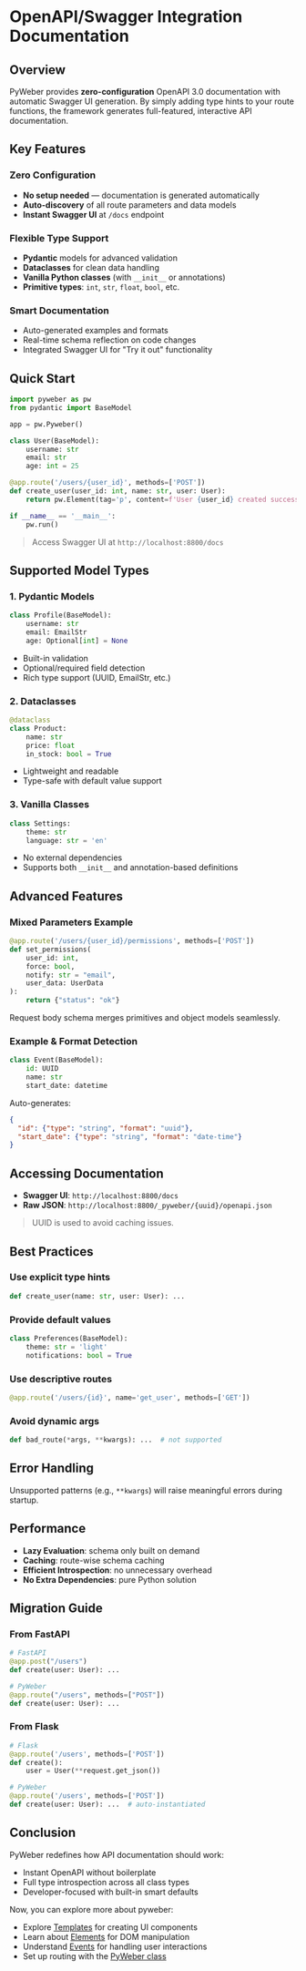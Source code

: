 # OpenAPI/Swagger Integration Documentation

## Overview

PyWeber provides **zero-configuration** OpenAPI 3.0 documentation with automatic Swagger UI generation. By simply adding type hints to your route functions, the framework generates full-featured, interactive API documentation.

## Key Features

### Zero Configuration

- **No setup needed** — documentation is generated automatically
- **Auto-discovery** of all route parameters and data models
- **Instant Swagger UI** at `/docs` endpoint

### Flexible Type Support

- **Pydantic** models for advanced validation
- **Dataclasses** for clean data handling
- **Vanilla Python classes** (with `__init__` or annotations)
- **Primitive types**: `int`, `str`, `float`, `bool`, etc.

### Smart Documentation

- Auto-generated examples and formats
- Real-time schema reflection on code changes
- Integrated Swagger UI for "Try it out" functionality

## Quick Start

```python
import pyweber as pw
from pydantic import BaseModel

app = pw.Pyweber()

class User(BaseModel):
    username: str
    email: str
    age: int = 25

@app.route('/users/{user_id}', methods=['POST'])
def create_user(user_id: int, name: str, user: User):
    return pw.Element(tag='p', content=f'User {user_id} created successfully')

if __name__ == '__main__':
    pw.run()
```

> Access Swagger UI at `http://localhost:8800/docs`

## Supported Model Types

### 1. Pydantic Models

```python
class Profile(BaseModel):
    username: str
    email: EmailStr
    age: Optional[int] = None
```

- Built-in validation
- Optional/required field detection
- Rich type support (UUID, EmailStr, etc.)

### 2. Dataclasses

```python
@dataclass
class Product:
    name: str
    price: float
    in_stock: bool = True
```

- Lightweight and readable
- Type-safe with default value support

### 3. Vanilla Classes

```python
class Settings:
    theme: str
    language: str = 'en'
```

- No external dependencies
- Supports both `__init__` and annotation-based definitions

## Advanced Features

### Mixed Parameters Example

```python
@app.route('/users/{user_id}/permissions', methods=['POST'])
def set_permissions(
    user_id: int,
    force: bool,
    notify: str = "email",
    user_data: UserData
):
    return {"status": "ok"}
```

Request body schema merges primitives and object models seamlessly.

### Example & Format Detection

```python
class Event(BaseModel):
    id: UUID
    name: str
    start_date: datetime
```

Auto-generates:

```json
{
  "id": {"type": "string", "format": "uuid"},
  "start_date": {"type": "string", "format": "date-time"}
}
```

## Accessing Documentation

- **Swagger UI**: `http://localhost:8800/docs`
- **Raw JSON**: `http://localhost:8800/_pyweber/{uuid}/openapi.json`

> UUID is used to avoid caching issues.

## Best Practices

### Use explicit type hints

```python
def create_user(name: str, user: User): ...
```

### Provide default values

```python
class Preferences(BaseModel):
    theme: str = 'light'
    notifications: bool = True
```

### Use descriptive routes

```python
@app.route('/users/{id}', name='get_user', methods=['GET'])
```

### Avoid dynamic args

```python
def bad_route(*args, **kwargs): ...  # not supported
```

## Error Handling

Unsupported patterns (e.g., `**kwargs`) will raise meaningful errors during startup.

## Performance

- **Lazy Evaluation**: schema only built on demand
- **Caching**: route-wise schema caching
- **Efficient Introspection**: no unnecessary overhead
- **No Extra Dependencies**: pure Python solution

## Migration Guide

### From FastAPI

```python
# FastAPI
@app.post("/users")
def create(user: User): ...

# PyWeber
@app.route("/users", methods=["POST"])
def create(user: User): ...
```

### From Flask

```python
# Flask
@app.route('/users', methods=['POST'])
def create():
    user = User(**request.get_json())

# PyWeber
@app.route('/users', methods=['POST'])
def create(user: User): ...  # auto-instantiated
```

## Conclusion

PyWeber redefines how API documentation should work:

- Instant OpenAPI without boilerplate
- Full type introspection across all class types
- Developer-focused with built-in smart defaults

Now, you can explore more about pyweber:

- Explore [Templates](template.md) for creating UI components
- Learn about [Elements](element.md) for DOM manipulation
- Understand [Events](events.md) for handling user interactions
- Set up routing with the [PyWeber class](router.md)